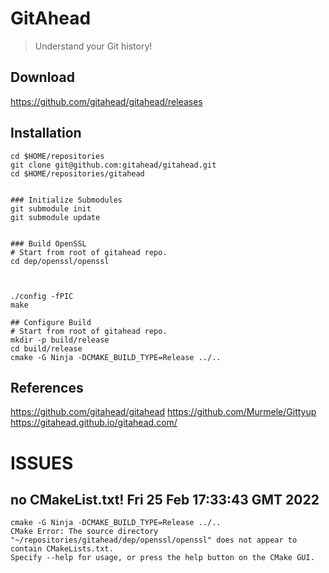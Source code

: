 # GitAhead
> Understand your Git history! 

## Download
https://github.com/gitahead/gitahead/releases 


## Installation 
```
cd $HOME/repositories
git clone git@github.com:gitahead/gitahead.git
cd $HOME/repositories/gitahead


### Initialize Submodules
git submodule init
git submodule update


### Build OpenSSL
# Start from root of gitahead repo.
cd dep/openssl/openssl



./config -fPIC
make
```


```
## Configure Build
# Start from root of gitahead repo.
mkdir -p build/release
cd build/release
cmake -G Ninja -DCMAKE_BUILD_TYPE=Release ../..
```


## References 
https://github.com/gitahead/gitahead
https://github.com/Murmele/Gittyup 
https://gitahead.github.io/gitahead.com/  


# ISSUES

## no CMakeList.txt! Fri 25 Feb 17:33:43 GMT 2022
```
cmake -G Ninja -DCMAKE_BUILD_TYPE=Release ../..
CMake Error: The source directory "~/repositories/gitahead/dep/openssl/openssl" does not appear to contain CMakeLists.txt.
Specify --help for usage, or press the help button on the CMake GUI.
```

